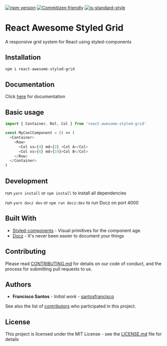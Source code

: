 [![npm version](https://badge.fury.io/js/react-awesome-styled-grid.svg)](https://www.npmjs.com/package/react-awesome-styled-grid)
[![Commitizen friendly](https://img.shields.io/badge/commitizen-friendly-brightgreen.svg)](http://commitizen.github.io/cz-cli/) 
[![js-standard-style](https://img.shields.io/badge/code%20style-standard-brightgreen.svg)](http://standardjs.com)

# React Awesome Styled Grid

A responsive grid system for React using styled-components

## Installation

```bash
npm i react-awesome-styled-grid
```

## Documentation

Click [here](https://awesome-styled-grid.netlify.com/) for documentation

## Basic usage

```js
import { Container, Rol, Col } from 'react-awesome-styled-grid'

const MyCoolComponent = () => (
  <Container>
    <Row>
      <Col xs={4} md={2} >Col A</Col>
      <Col xs={6} md={10}>Col B</Col>
    </Row>
  </Container>
)
```

## Development
run ```yarn install``` or ```npm install``` to install all dependencies

run ```yarn docz dev``` or ```npm run docz:dev``` to run Docz on port 4000

## Built With

* [Styled-components](https://github.com/styled-components) - Visual primitives for the component age.
* [Docz](https:docz.site) - It's never been easier to document your things

## Contributing

Please read [CONTRIBUTING.md](https://github.com/santosfrancisco/react-awesome-styled-grid/blob/master/CONTRIBUTING.md) for details on our code of conduct, and the process for submitting pull requests to us.

## Authors

* **Francisco Santos** - *Initial work* - [santosfrancisco](https://github.com/santosfrancisco)

See also the list of [contributors](https://github.com/santosfrancisco/react-awesome-styled-grid/contributors) who participated in this project.

## License

This project is licensed under the MIT License - see the [LICENSE.md](LICENSE.md) file for details
